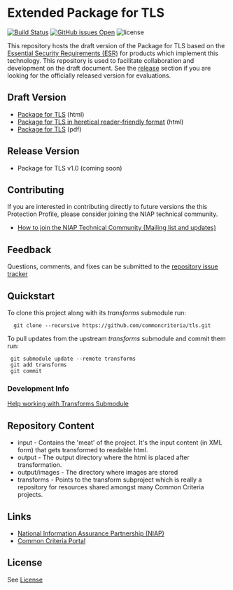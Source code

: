 Extended Package for TLS
===============
[![Build Status](https://travis-ci.org/commoncriteria/tls.svg?branch=master)](https://travis-ci.org/commoncriteria/tls)
[![GitHub issues Open](https://img.shields.io/github/issues/commoncriteria/tls.svg?maxAge=2592000)](https://github.com/commoncriteria/tls/issues) 
![license](https://img.shields.io/badge/license-Unlicensed-blue.svg)

This repository hosts the draft version of the Package for TLS based on the 
[Essential Security Requirements (ESR)](https://commoncriteria.github.io/pp/tls/tls-esr.html) for products which implement this technology. This repository is used to facilitate collaboration and development on the draft document. 
See the [release](#Release-Version) section if you are looking for the officially released version for evaluations. 

## Draft Version
* [Package for TLS](https://commoncriteria.github.io/pp/tls/tls-release.html) (html)
* [Package for TLS in heretical reader-friendly format](https://commoncriteria.github.io/pp/tls/tls.html) (html)
* [Package for TLS](https://commoncriteria.github.io/pp/tls/tls-release.pdf) (pdf)

## Release Version

* Package for TLS v1.0 (coming soon)

## Contributing

If you are interested in contributing directly to future versions the this Protection Profile, please consider joining the NIAP technical community.
* [How to join the NIAP Technical Community (Mailing list and updates)](https://www.niap-ccevs.org/NIAP_Evolution/tech_communities.cfm)

## Feedback

Questions, comments, and fixes can be submitted to the [repository issue tracker](https://github.com/commoncriteria/tls/issues)


## Quickstart
To clone this project along with its _transforms_ submodule run:

````
  git clone --recursive https://github.com/commoncriteria/tls.git
````
To pull updates from the upstream _transforms_ submodule and commit them run:
````
 git submodule update --remote transforms
 git add transforms
 git commit
````

### Development Info
[Help working with Transforms Submodule](https://github.com/commoncriteria/transforms/wiki/Working-with-Transforms-as-a-Submodule)

## Repository Content
* input - Contains the 'meat' of the project. It's the input content (in XML form) that gets transformed to readable html.
* output - The output directory where the html is placed after transformation.
* output/images - The directory where images are stored
* transforms - Points to the transform subproject which is really a repository for resources shared amongst many Common Criteria projects.

## Links 
* [National Information Assurance Partnership (NIAP)](https://www.niap-ccevs.org/)
* [Common Criteria Portal](https://www.commoncriteriaportal.org/)

## License

See [License](./LICENSE)
